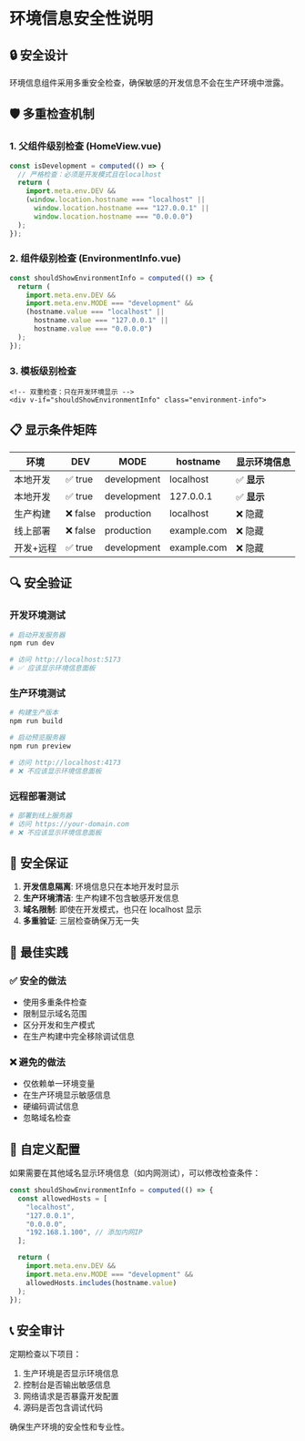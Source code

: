 # 环境信息安全性说明

## 🔒 安全设计

环境信息组件采用多重安全检查，确保敏感的开发信息不会在生产环境中泄露。

## 🛡️ 多重检查机制

### 1. 父组件级别检查 (HomeView.vue)

```javascript
const isDevelopment = computed(() => {
  // 严格检查：必须是开发模式且在localhost
  return (
    import.meta.env.DEV &&
    (window.location.hostname === "localhost" ||
      window.location.hostname === "127.0.0.1" ||
      window.location.hostname === "0.0.0.0")
  );
});
```

### 2. 组件级别检查 (EnvironmentInfo.vue)

```javascript
const shouldShowEnvironmentInfo = computed(() => {
  return (
    import.meta.env.DEV &&
    import.meta.env.MODE === "development" &&
    (hostname.value === "localhost" ||
      hostname.value === "127.0.0.1" ||
      hostname.value === "0.0.0.0")
  );
});
```

### 3. 模板级别检查

```vue
<!-- 双重检查：只在开发环境显示 -->
<div v-if="shouldShowEnvironmentInfo" class="environment-info">
```

## 📋 显示条件矩阵

| 环境      | DEV      | MODE        | hostname    | 显示环境信息 |
| --------- | -------- | ----------- | ----------- | ------------ |
| 本地开发  | ✅ true  | development | localhost   | ✅ **显示**  |
| 本地开发  | ✅ true  | development | 127.0.0.1   | ✅ **显示**  |
| 生产构建  | ❌ false | production  | localhost   | ❌ 隐藏      |
| 线上部署  | ❌ false | production  | example.com | ❌ 隐藏      |
| 开发+远程 | ✅ true  | development | example.com | ❌ 隐藏      |

## 🔍 安全验证

### 开发环境测试

```bash
# 启动开发服务器
npm run dev

# 访问 http://localhost:5173
# ✅ 应该显示环境信息面板
```

### 生产环境测试

```bash
# 构建生产版本
npm run build

# 启动预览服务器
npm run preview

# 访问 http://localhost:4173
# ❌ 不应该显示环境信息面板
```

### 远程部署测试

```bash
# 部署到线上服务器
# 访问 https://your-domain.com
# ❌ 不应该显示环境信息面板
```

## 🚨 安全保证

1. **开发信息隔离**: 环境信息只在本地开发时显示
2. **生产环境清洁**: 生产构建不包含敏感开发信息
3. **域名限制**: 即使在开发模式，也只在 localhost 显示
4. **多重验证**: 三层检查确保万无一失

## 📝 最佳实践

### ✅ 安全的做法

- 使用多重条件检查
- 限制显示域名范围
- 区分开发和生产模式
- 在生产构建中完全移除调试信息

### ❌ 避免的做法

- 仅依赖单一环境变量
- 在生产环境显示敏感信息
- 硬编码调试信息
- 忽略域名检查

## 🔧 自定义配置

如果需要在其他域名显示环境信息（如内网测试），可以修改检查条件：

```javascript
const shouldShowEnvironmentInfo = computed(() => {
  const allowedHosts = [
    "localhost",
    "127.0.0.1",
    "0.0.0.0",
    "192.168.1.100", // 添加内网IP
  ];

  return (
    import.meta.env.DEV &&
    import.meta.env.MODE === "development" &&
    allowedHosts.includes(hostname.value)
  );
});
```

## 📞 安全审计

定期检查以下项目：

1. 生产环境是否显示环境信息
2. 控制台是否输出敏感信息
3. 网络请求是否暴露开发配置
4. 源码是否包含调试代码

确保生产环境的安全性和专业性。
